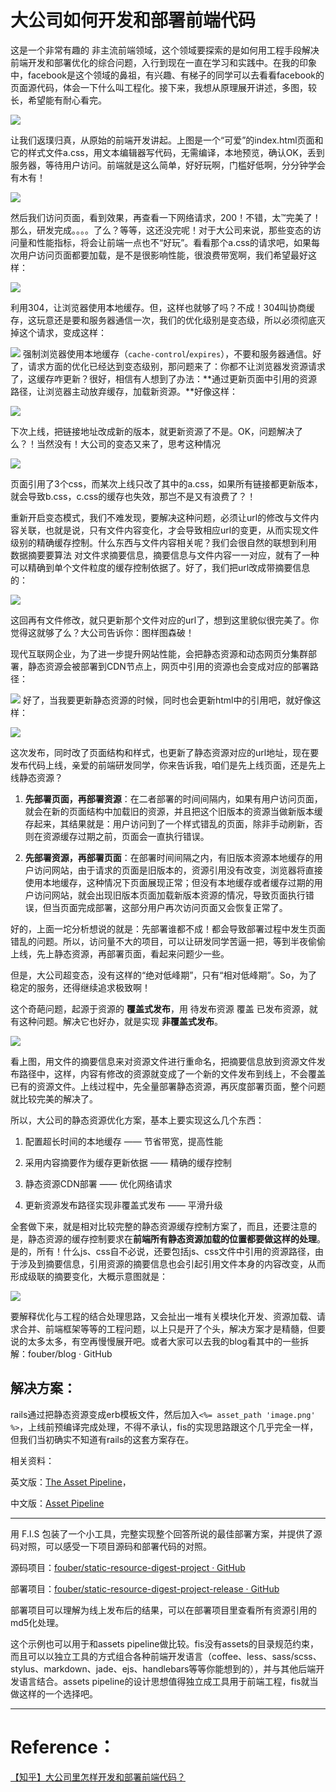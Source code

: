 

# 大公司如何开发和部署前端代码
这是一个非常有趣的 非主流前端领域，这个领域要探索的是如何用工程手段解决前端开发和部署优化的综合问题，入行到现在一直在学习和实践中。在我的印象中，facebook是这个领域的鼻祖，有兴趣、有梯子的同学可以去看看facebook的页面源代码，体会一下什么叫工程化。接下来，我想从原理展开讲述，多图，较长，希望能有耐心看完。

![](http://images.zyy1217.com/07c2bdef6ccef3ada425d61e3062dd09_b.png)

让我们返璞归真，从原始的前端开发讲起。上图是一个“可爱”的index.html页面和它的样式文件a.css，用文本编辑器写代码，无需编译，本地预览，确认OK，丢到服务器，等待用户访问。前端就是这么简单，好好玩啊，门槛好低啊，分分钟学会有木有！

![](http://images.zyy1217.com/d53b504bbc9f1887eddf06d90545b870_b.png)



然后我们访问页面，看到效果，再查看一下网络请求，200！不错，太™完美了！那么，研发完成。。。。了么？等等，这还没完呢！对于大公司来说，那些变态的访问量和性能指标，将会让前端一点也不“好玩”。看看那个a.css的请求吧，如果每次用户访问页面都要加载，是不是很影响性能，很浪费带宽啊，我们希望最好这样：

![](http://images.zyy1217.com/6a611755a5648ca252211cec85a31ac4_b.png)


利用304，让浏览器使用本地缓存。但，这样也就够了吗？不成！304叫协商缓存，这玩意还是要和服务器通信一次，我们的优化级别是变态级，所以必须彻底灭掉这个请求，变成这样：

![](http://images.zyy1217.com/fd74ab2bf02d79dd7af1336b4c8f180e_b.png)
强制浏览器使用本地缓存（`cache-control`/`expires`），不要和服务器通信。好了，请求方面的优化已经达到变态级别，那问题来了：你都不让浏览器发资源请求了，这缓存咋更新？很好，相信有人想到了办法：**通过更新页面中引用的资源路径，让浏览器主动放弃缓存，加载新资源。**好像这样：

![](http://images.zyy1217.com/8a8676e933478d1a73777d84a5de55f5_b.png)

下次上线，把链接地址改成新的版本，就更新资源了不是。OK，问题解决了么？！当然没有！大公司的变态又来了，思考这种情况

![](http://images.zyy1217.com/4681f7131e777dc885bf66000580ca40_b.png)

页面引用了3个css，而某次上线只改了其中的a.css，如果所有链接都更新版本，就会导致b.css，c.css的缓存也失效，那岂不是又有浪费了？！

重新开启变态模式，我们不难发现，要解决这种问题，必须让url的修改与文件内容关联，也就是说，只有文件内容变化，才会导致相应url的变更，从而实现文件级别的精确缓存控制。什么东西与文件内容相关呢？我们会很自然的联想到利用 数据摘要要算法 对文件求摘要信息，摘要信息与文件内容一一对应，就有了一种可以精确到单个文件粒度的缓存控制依据了。好了，我们把url改成带摘要信息的：

![](http://images.zyy1217.com/5276595f41d6276e21e5bc1d25741680_b.png)

这回再有文件修改，就只更新那个文件对应的url了，想到这里貌似很完美了。你觉得这就够了么？大公司告诉你：图样图森破！

现代互联网企业，为了进一步提升网站性能，会把静态资源和动态网页分集群部署，静态资源会被部署到CDN节点上，网页中引用的资源也会变成对应的部署路径：

![](http://images.zyy1217.com/0866cb58bcf349642d57a06b162e0d91_b.png)
好了，当我要更新静态资源的时候，同时也会更新html中的引用吧，就好像这样：

![](http://images.zyy1217.com/16d6d6c32e52ef1d1a835fb2ed15f864_b.png)


这次发布，同时改了页面结构和样式，也更新了静态资源对应的url地址，现在要发布代码上线，亲爱的前端研发同学，你来告诉我，咱们是先上线页面，还是先上线静态资源？

1. **先部署页面，再部署资源**：在二者部署的时间间隔内，如果有用户访问页面，就会在新的页面结构中加载旧的资源，并且把这个旧版本的资源当做新版本缓存起来，其结果就是：用户访问到了一个样式错乱的页面，除非手动刷新，否则在资源缓存过期之前，页面会一直执行错误。

2. **先部署资源，再部署页面**：在部署时间间隔之内，有旧版本资源本地缓存的用户访问网站，由于请求的页面是旧版本的，资源引用没有改变，浏览器将直接使用本地缓存，这种情况下页面展现正常；但没有本地缓存或者缓存过期的用户访问网站，就会出现旧版本页面加载新版本资源的情况，导致页面执行错误，但当页面完成部署，这部分用户再次访问页面又会恢复正常了。

好的，上面一坨分析想说的就是：先部署谁都不成！都会导致部署过程中发生页面错乱的问题。所以，访问量不大的项目，可以让研发同学苦逼一把，等到半夜偷偷上线，先上静态资源，再部署页面，看起来问题少一些。

但是，大公司超变态，没有这样的“绝对低峰期”，只有“相对低峰期”。So，为了稳定的服务，还得继续追求极致啊！

这个奇葩问题，起源于资源的 **覆盖式发布**，用 待发布资源 覆盖 已发布资源，就有这种问题。解决它也好办，就是实现 **非覆盖式发布**。

![](http://images.zyy1217.com/9b3a9df114d14a14130a70abf5733837_b.png)


看上图，用文件的摘要信息来对资源文件进行重命名，把摘要信息放到资源文件发布路径中，这样，内容有修改的资源就变成了一个新的文件发布到线上，不会覆盖已有的资源文件。上线过程中，先全量部署静态资源，再灰度部署页面，整个问题就比较完美的解决了。

所以，大公司的静态资源优化方案，基本上要实现这么几个东西：

1. 配置超长时间的本地缓存                 —— 节省带宽，提高性能

2. 采用内容摘要作为缓存更新依据      —— 精确的缓存控制

3. 静态资源CDN部署                           —— 优化网络请求

4. 更新资源发布路径实现非覆盖式发布  —— 平滑升级

全套做下来，就是相对比较完整的静态资源缓存控制方案了，而且，还要注意的是，静态资源的缓存控制要求在**前端所有静态资源加载的位置都要做这样的处理**。是的，所有！什么js、css自不必说，还要包括js、css文件中引用的资源路径，由于涉及到摘要信息，引用资源的摘要信息也会引起引用文件本身的内容改变，从而形成级联的摘要变化，大概示意图就是：

![](http://images.zyy1217.com/edf10bb428d39d721e36760a86d2641e_b.png)


要解释优化与工程的结合处理思路，又会扯出一堆有关模块化开发、资源加载、请求合并、前端框架等等的工程问题，以上只是开了个头，解决方案才是精髓，但要说的太多太多，有空再慢慢展开吧。或者大家可以去我的blog看其中的一些拆解：fouber/blog · GitHub


## 解决方案：

rails通过把静态资源变成erb模板文件，然后加入`<%= asset_path 'image.png' %>`，上线前预编译完成处理，不得不承认，fis的实现思路跟这个几乎完全一样，但我们当初确实不知道有rails的这套方案存在。

相关资料：

英文版：[The Asset Pipeline](https://link.zhihu.com/?target=http%3A//guides.rubyonrails.org/asset_pipeline.html)，

中文版：[Asset Pipeline](https://link.zhihu.com/?target=http%3A//guides.ruby-china.org/asset_pipeline.html)

-----

用 F.I.S 包装了一个小工具，完整实现整个回答所说的最佳部署方案，并提供了源码对照，可以感受一下项目源码和部署代码的对照。

源码项目：[fouber/static-resource-digest-project · GitHub](https://link.zhihu.com/?target=https%3A//github.com/fouber/static-resource-digest-project)

部署项目：[fouber/static-resource-digest-project-release · GitHub](https://link.zhihu.com/?target=https%3A//github.com/fouber/static-resource-digest-project-release)

部署项目可以理解为线上发布后的结果，可以在部署项目里查看所有资源引用的md5化处理。

这个示例也可以用于和assets pipeline做比较。fis没有assets的目录规范约束，而且可以以独立工具的方式组合各种前端开发语言（coffee、less、sass/scss、stylus、markdown、jade、ejs、handlebars等等你能想到的），并与其他后端开发语言结合。assets pipeline的设计思想值得独立成工具用于前端工程，fis就当做这样的一个选择吧。

------


# Reference：
[【知乎】大公司里怎样开发和部署前端代码？](https://www.zhihu.com/question/20790576)
